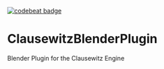 [![codebeat badge](https://codebeat.co/badges/61eabd91-c123-4c1a-af6c-4c8b3ca7ef11)](https://codebeat.co/projects/github-com-websitedeveloper-clausewitzblenderplugin-master)

# ClausewitzBlenderPlugin
Blender Plugin for the Clausewitz Engine
